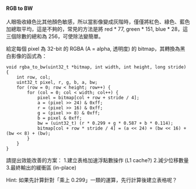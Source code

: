 #### RGB to BW

人眼吸收綠色比其他顏色敏感，所以當影像變成灰階時，僅僅將紅色、綠色、藍色加總取平均，這是不夠的，常見的方法是將 red * 77, green * 151, blue * 28，這三個除數的總和為 256，可使除法變簡單。

給定每個 pixel 為 32-bit 的 RGBA (A = alpha, 透明度) 的 bitmap，其轉換為黑白影像的函式為：

    void rgba_to_bw(uint32_t *bitmap, int width, int height, long stride) {
        int row, col;
        uint32_t pixel, r, g, b, a, bw;
        for (row = 0; row < height; row++) {
            for (col = 0; col < width; col++) {
                pixel = bitmap[col + row + stride / 4];
                a = (pixel >> 24) & 0xff;
                r = (pixel >> 16) & 0xff;
                g = (pixel >> 8) & 0xff;
                b = pixel & 0xff;
                bw = (uint32_t) (r * 0.299 + g * 0.587 + b * 0.114);
                bitmap[col + row * stride / 4] = (a << 24) + (bw << 16) + (bw << 8) + (bw);
            }
        }
    }

請提出效能改善的方案：
1.建立表格加速浮點數操作 (L1 cache?)
2.減少位移數量
3.最終輸出的緩衝區 (in-place)

Hint: 如果先計算針對「乘上 0.299」一類的運算，先行計算後建立表格呢？
